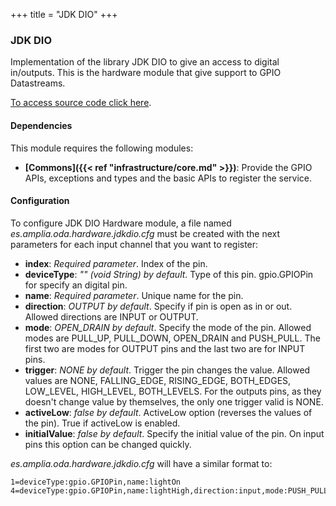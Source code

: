 +++
title = "JDK DIO"
+++

### JDK DIO

Implementation of the library JDK DIO to give an access to digital in/outputs.
This is the hardware module that give support to GPIO Datastreams.

[To access source code click here](https://github.com/amplia-iiot/oda/tree/master/oda-hardware/jdkdio).

#### Dependencies

This module requires the following modules:

* __[Commons]({{< ref "infrastructure/core.md" >}})__: Provide the GPIO APIs, exceptions and types and the basic APIs to register the service.

#### Configuration

To configure JDK DIO Hardware module, a file named _es.amplia.oda.hardware.jdkdio.cfg_ must be created with the next parameters
for each input channel that you want to register:

* __index__: _Required parameter_. Index of the pin.
* __deviceType__: _"" (void String) by default_. Type of this pin. gpio.GPIOPin for specify an digital pin.
* __name__: _Required parameter_. Unique name for the pin.
* __direction__: _OUTPUT by default_. Specify if pin is open as in or out. Allowed directions are INPUT or OUTPUT.
* __mode__: _OPEN_DRAIN by default_. Specify the mode of the pin. Allowed modes are PULL_UP, PULL_DOWN, OPEN_DRAIN and PUSH_PULL.
The first two are modes for OUTPUT pins and the last two are for INPUT pins.
* __trigger__: _NONE by default_. Trigger the pin changes the value. Allowed values are NONE, FALLING_EDGE, RISING_EDGE, BOTH_EDGES,
LOW_LEVEL, HIGH_LEVEL, BOTH_LEVELS. For the outputs pins, as they doesn't change value by themselves, the only one trigger valid is NONE.
* __activeLow__: _false by default_. ActiveLow option (reverses the values of the pin). True if activeLow is enabled.
* __initialValue__: _false by default_. Specify the initial value of the pin. On input pins this option can be changed quickly.

_es.amplia.oda.hardware.jdkdio.cfg_ will have a similar format to:

```
1=deviceType:gpio.GPIOPin,name:lightOn
4=deviceType:gpio.GPIOPin,name:lightHigh,direction:input,mode:PUSH_PULL,trigger:LOW_LEVEL,activeLow:false,initialValue:true
```
